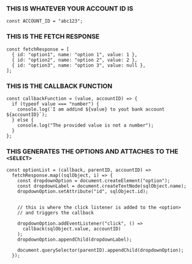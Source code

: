 ### THIS IS WHATEVER YOUR ACCOUNT ID IS

```
const ACCOUNT_ID = "abc123";
```

### THIS IS THE FETCH RESPONSE

```lang-js
const fetchResponse = [
  { id: "option1", name: "option 1", value: 1 },
  { id: "option2", name: "option 2", value: 2 },
  { id: "option3", name: "option 3", value: null },
];
```

### THIS IS THE CALLBACK FUNCTION

```lang-js
const callbackFunction = (value, accountID) => {
  if (typeof value === "number") {
    console.log(`I am addind ${value} to yout bank account ${accountID}`);
  } else {
    console.log("The provided value is not a number");
  }
};
```

### THIS GENERATES THE OPTIONS AND ATTACHES TO THE `<SELECT>`

```lang-js
const optionList = (callback, parentID, accountID) =>
  fetchResponse.map((sqlObject, i) => {
    const dropdownOption = document.createElement("option");
    const dropdownLabel = document.createTextNode(sqlObject.name);
    dropdownOption.setAttribute("id", sqlObject.id);

    
    // this is where the click listener is added to the <option>
    // and triggers the callback
    
    dropdownOption.addEventListener("click", () =>
      callback(sqlObject.value, accountID)
    );
    dropdownOption.appendChild(dropdownLabel);

    document.querySelector(parentID).appendChild(dropdownOption);
  });
```
